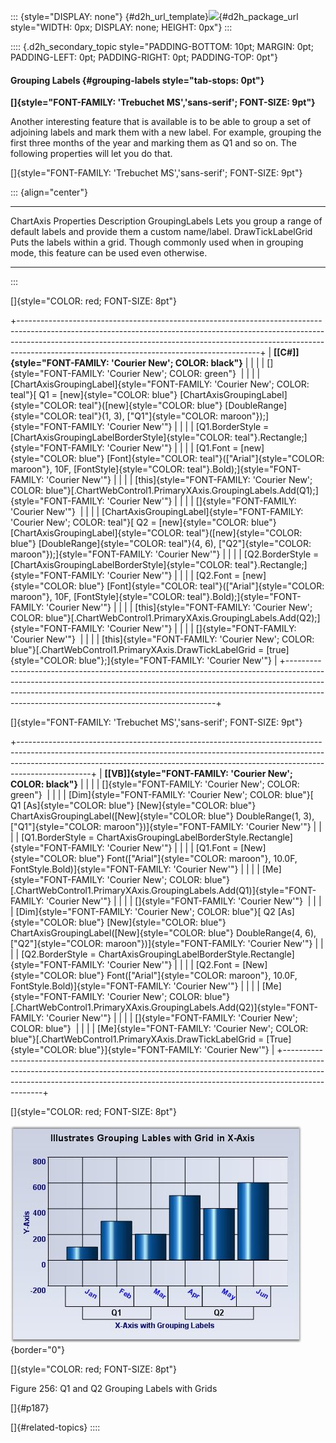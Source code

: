 ::: {style="DISPLAY: none"}
[](ms-xhelp:///?Id=d2h_url_template){#d2h_url_template}![](!package_url!){#d2h_package_url style="WIDTH: 0px; DISPLAY: none; HEIGHT: 0px"}
:::

:::: {.d2h_secondary_topic style="PADDING-BOTTOM: 10pt; MARGIN: 0pt; PADDING-LEFT: 0pt; PADDING-RIGHT: 0pt; PADDING-TOP: 0pt"}
#### Grouping Labels {#grouping-labels style="tab-stops: 0pt"}

**[]{style="FONT-FAMILY: 'Trebuchet MS','sans-serif'; FONT-SIZE: 9pt"}** 

Another interesting feature that is available is to be able to group a set of adjoining labels and mark them with a new label. For example, grouping the first three months of the year and marking them as Q1 and so on. The following properties will let you do that.

[]{style="FONT-FAMILY: 'Trebuchet MS','sans-serif'; FONT-SIZE: 9pt"} 

::: {align="center"}
  ---------------------- ---------------------------------------------------------------------------------------------------------------------
  ChartAxis Properties   Description
  GroupingLabels         Lets you group a range of default labels and provide them a custom name/label.
  DrawTickLabelGrid      Puts the labels within a grid. Though commonly used when in grouping mode, this feature can be used even otherwise.
  ---------------------- ---------------------------------------------------------------------------------------------------------------------
:::

[]{style="COLOR: red; FONT-SIZE: 8pt"} 

+------------------------------------------------------------------------------------------------------------------------------------------------------------------------------------------------------------------------------------------------------------------------------------------------------+
| **[\[C#\]]{style="FONT-FAMILY: 'Courier New'; COLOR: black"}**                                                                                                                                                                                                                                       |
|                                                                                                                                                                                                                                                                                                      |
| []{style="FONT-FAMILY: 'Courier New'; COLOR: green"}                                                                                                                                                                                                                                                 |
|                                                                                                                                                                                                                                                                                                      |
| [ChartAxisGroupingLabel]{style="FONT-FAMILY: 'Courier New'; COLOR: teal"}[ Q1 = [new]{style="COLOR: blue"} [ChartAxisGroupingLabel]{style="COLOR: teal"}([new]{style="COLOR: blue"} [DoubleRange]{style="COLOR: teal"}(1, 3), [\"Q1\"]{style="COLOR: maroon"});]{style="FONT-FAMILY: 'Courier New'"} |
|                                                                                                                                                                                                                                                                                                      |
| [Q1.BorderStyle = [ChartAxisGroupingLabelBorderStyle]{style="COLOR: teal"}.Rectangle;]{style="FONT-FAMILY: 'Courier New'"}                                                                                                                                                                           |
|                                                                                                                                                                                                                                                                                                      |
| [Q1.Font = [new]{style="COLOR: blue"} [Font]{style="COLOR: teal"}([\"Arial\"]{style="COLOR: maroon"}, 10F, [FontStyle]{style="COLOR: teal"}.Bold);]{style="FONT-FAMILY: 'Courier New'"}                                                                                                              |
|                                                                                                                                                                                                                                                                                                      |
| [this]{style="FONT-FAMILY: 'Courier New'; COLOR: blue"}[.ChartWebControl1.PrimaryXAxis.GroupingLabels.Add(Q1);]{style="FONT-FAMILY: 'Courier New'"}                                                                                                                                                  |
|                                                                                                                                                                                                                                                                                                      |
| []{style="FONT-FAMILY: 'Courier New'"}                                                                                                                                                                                                                                                               |
|                                                                                                                                                                                                                                                                                                      |
| [ChartAxisGroupingLabel]{style="FONT-FAMILY: 'Courier New'; COLOR: teal"}[ Q2 = [new]{style="COLOR: blue"} [ChartAxisGroupingLabel]{style="COLOR: teal"}([new]{style="COLOR: blue"} [DoubleRange]{style="COLOR: teal"}(4, 6), [\"Q2\"]{style="COLOR: maroon"});]{style="FONT-FAMILY: 'Courier New'"} |
|                                                                                                                                                                                                                                                                                                      |
| [Q2.BorderStyle = [ChartAxisGroupingLabelBorderStyle]{style="COLOR: teal"}.Rectangle;]{style="FONT-FAMILY: 'Courier New'"}                                                                                                                                                                           |
|                                                                                                                                                                                                                                                                                                      |
| [Q2.Font = [new]{style="COLOR: blue"} [Font]{style="COLOR: teal"}([\"Arial\"]{style="COLOR: maroon"}, 10F, [FontStyle]{style="COLOR: teal"}.Bold);]{style="FONT-FAMILY: 'Courier New'"}                                                                                                              |
|                                                                                                                                                                                                                                                                                                      |
| [this]{style="FONT-FAMILY: 'Courier New'; COLOR: blue"}[.ChartWebControl1.PrimaryXAxis.GroupingLabels.Add(Q2);]{style="FONT-FAMILY: 'Courier New'"}                                                                                                                                                  |
|                                                                                                                                                                                                                                                                                                      |
| []{style="FONT-FAMILY: 'Courier New'"}                                                                                                                                                                                                                                                               |
|                                                                                                                                                                                                                                                                                                      |
| [this]{style="FONT-FAMILY: 'Courier New'; COLOR: blue"}[.ChartWebControl1.PrimaryXAxis.DrawTickLabelGrid = [true]{style="COLOR: blue"};]{style="FONT-FAMILY: 'Courier New'"}                                                                                                                         |
+------------------------------------------------------------------------------------------------------------------------------------------------------------------------------------------------------------------------------------------------------------------------------------------------------+

[]{style="FONT-FAMILY: 'Trebuchet MS','sans-serif'; FONT-SIZE: 9pt"} 

+------------------------------------------------------------------------------------------------------------------------------------------------------------------------------------------------------------------------------------------------------------+
| **[\[VB\]]{style="FONT-FAMILY: 'Courier New'; COLOR: black"}**                                                                                                                                                                                             |
|                                                                                                                                                                                                                                                            |
| []{style="FONT-FAMILY: 'Courier New'; COLOR: green"}                                                                                                                                                                                                       |
|                                                                                                                                                                                                                                                            |
| [Dim]{style="FONT-FAMILY: 'Courier New'; COLOR: blue"}[ Q1 [As]{style="COLOR: blue"} [New]{style="COLOR: blue"} ChartAxisGroupingLabel([New]{style="COLOR: blue"} DoubleRange(1, 3), [\"Q1\"]{style="COLOR: maroon"})]{style="FONT-FAMILY: 'Courier New'"} |
|                                                                                                                                                                                                                                                            |
| [Q1.BorderStyle = ChartAxisGroupingLabelBorderStyle.Rectangle]{style="FONT-FAMILY: 'Courier New'"}                                                                                                                                                         |
|                                                                                                                                                                                                                                                            |
| [Q1.Font = [New]{style="COLOR: blue"} Font([\"Arial\"]{style="COLOR: maroon"}, 10.0F, FontStyle.Bold)]{style="FONT-FAMILY: 'Courier New'"}                                                                                                                 |
|                                                                                                                                                                                                                                                            |
| [Me]{style="FONT-FAMILY: 'Courier New'; COLOR: blue"}[.ChartWebControl1.PrimaryXAxis.GroupingLabels.Add(Q1)]{style="FONT-FAMILY: 'Courier New'"}                                                                                                           |
|                                                                                                                                                                                                                                                            |
| []{style="FONT-FAMILY: 'Courier New'"}                                                                                                                                                                                                                     |
|                                                                                                                                                                                                                                                            |
| [Dim]{style="FONT-FAMILY: 'Courier New'; COLOR: blue"}[ Q2 [As]{style="COLOR: blue"} [New]{style="COLOR: blue"} ChartAxisGroupingLabel([New]{style="COLOR: blue"} DoubleRange(4, 6), [\"Q2\"]{style="COLOR: maroon"})]{style="FONT-FAMILY: 'Courier New'"} |
|                                                                                                                                                                                                                                                            |
| [Q2.BorderStyle = ChartAxisGroupingLabelBorderStyle.Rectangle]{style="FONT-FAMILY: 'Courier New'"}                                                                                                                                                         |
|                                                                                                                                                                                                                                                            |
| [Q2.Font = [New]{style="COLOR: blue"} Font([\"Arial\"]{style="COLOR: maroon"}, 10.0F, FontStyle.Bold)]{style="FONT-FAMILY: 'Courier New'"}                                                                                                                 |
|                                                                                                                                                                                                                                                            |
| [Me]{style="FONT-FAMILY: 'Courier New'; COLOR: blue"}[.ChartWebControl1.PrimaryXAxis.GroupingLabels.Add(Q2)]{style="FONT-FAMILY: 'Courier New'"}                                                                                                           |
|                                                                                                                                                                                                                                                            |
| []{style="FONT-FAMILY: 'Courier New'; COLOR: blue"}                                                                                                                                                                                                        |
|                                                                                                                                                                                                                                                            |
| [Me]{style="FONT-FAMILY: 'Courier New'; COLOR: blue"}[.ChartWebControl1.PrimaryXAxis.DrawTickLabelGrid = [True]{style="COLOR: blue"}]{style="FONT-FAMILY: 'Courier New'"}                                                                                  |
+------------------------------------------------------------------------------------------------------------------------------------------------------------------------------------------------------------------------------------------------------------+

[]{style="COLOR: red; FONT-SIZE: 8pt"} 

![](ImagesExt/image64_263.jpg){border="0"}

[]{style="COLOR: red; FONT-SIZE: 8pt"} 

Figure 256: Q1 and Q2 Grouping Labels with Grids

[]{#p187} 

[]{#related-topics}
::::
